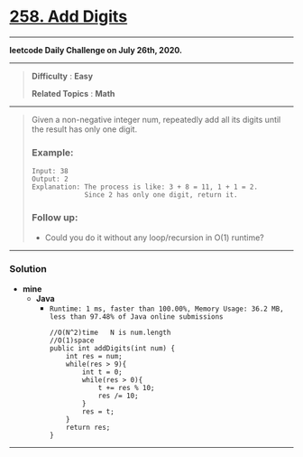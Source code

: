 # [258. Add Digits](https://leetcode.com/problems/add-digits/)

---

**leetcode Daily Challenge on July 26th, 2020.**

---

> **Difficulty** : **Easy**
> 
> **Related Topics** : **Math**

---

> Given a non-negative integer num, repeatedly add all its digits until the result has only one digit.
> 
> ### Example:
> ```
> Input: 38
> Output: 2 
> Explanation: The process is like: 3 + 8 = 11, 1 + 1 = 2. 
>              Since 2 has only one digit, return it.
> ```
> 
> ### Follow up:
> * Could you do it without any loop/recursion in O(1) runtime?


---

### Solution
* **mine**
  * **Java**
    * `Runtime: 1 ms, faster than 100.00%, Memory Usage: 36.2 MB, less than 97.48% of Java online submissions`
      ```
      //O(N^2)time   N is num.length
      //O(1)space
      public int addDigits(int num) {
          int res = num;
          while(res > 9){
              int t = 0;
              while(res > 0){
                  t += res % 10;
                  res /= 10;
              }
              res = t;
          }
          return res;
      }
      ```
      
---
